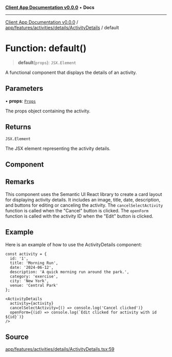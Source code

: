 [**Client App Documentation v0.0.0**](../../../../../../README.md) • **Docs**

***

[Client App Documentation v0.0.0](../../../../../../README.md) / [app/features/activities/details/ActivityDetails](../README.md) / default

# Function: default()

> **default**(`props`): `JSX.Element`

A functional component that displays the details of an activity.

## Parameters

• **props**: [`Props`](../interfaces/Props.md)

The props object containing the activity.

## Returns

`JSX.Element`

The JSX element representing the activity details.

## Component

## Remarks

This component uses the Semantic UI React library to create a card layout for displaying activity details.
It includes an image, title, date, description, and buttons for editing or canceling the activity.
The `cancelSelectActivity` function is called when the "Cancel" button is clicked.
The `openForm` function is called with the activity ID when the "Edit" button is clicked.

## Example

Here is an example of how to use the ActivityDetails component:
```tsx
const activity = {
  id: '1',
  title: 'Morning Run',
  date: '2024-06-12',
  description: 'A quick morning run around the park.',
  category: 'exercise',
  city: 'New York',
  venue: 'Central Park'
};

<ActivityDetails
  activity={activity}
  cancelSelectActivity={() => console.log('Cancel clicked')}
  openForm={(id) => console.log(`Edit clicked for activity with id ${id}`)}
/>
```

## Source

[app/features/activities/details/ActivityDetails.tsx:59](https://github.com/jimmykurian/Reactivities/blob/d382f1c721a2ea58fd894b7b4be5c6512186a40a/client-app/src/app/features/activities/details/ActivityDetails.tsx#L59)
